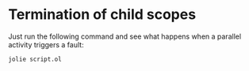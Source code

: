 # Termination of child scopes 

Just run the following command and see what happens when a parallel activity triggers a fault:

`jolie script.ol`
